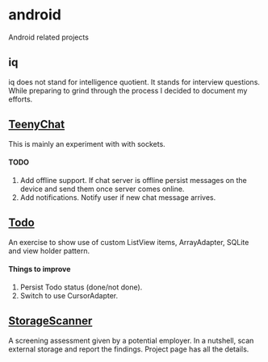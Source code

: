 # android
Android related projects

## iq
iq does not stand for intelligence quotient. It stands for interview questions. While preparing to grind through the 
process I decided to document my efforts.

## [TeenyChat](https://github.com/vadadler/android/tree/master/teenychat)
This is mainly an experiment with with sockets.

#### TODO
1. Add offline support. If chat server is offline persist messages on the device and send them once server comes online.
2. Add notifications. Notify user if new chat message arrives.


## [Todo](https://github.com/vadadler/android/tree/master/todo)
An exercise to show use of custom ListView items, ArrayAdapter, SQLite and view holder pattern. 

#### Things to improve
1. Persist Todo status (done/not done).
2. Switch to use CursorAdapter.


## [StorageScanner](https://github.com/vadadler/android/tree/master/storagescanner)
A screening assessment given by a potential employer. In a nutshell, scan external storage and report the findings. Project page has all the details.
